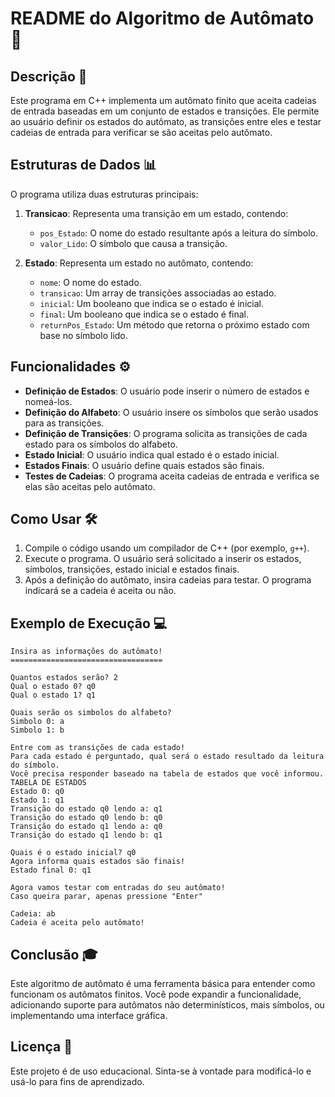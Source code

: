 # README do Algoritmo de Autômato 🤖

## Descrição 📜

Este programa em C++ implementa um autômato finito que aceita cadeias de entrada baseadas em um conjunto de estados e transições. Ele permite ao usuário definir os estados do autômato, as transições entre eles e testar cadeias de entrada para verificar se são aceitas pelo autômato.

## Estruturas de Dados 📊

O programa utiliza duas estruturas principais:

1. **Transicao**: Representa uma transição em um estado, contendo:
   - `pos_Estado`: O nome do estado resultante após a leitura do símbolo.
   - `valor_Lido`: O símbolo que causa a transição.

2. **Estado**: Representa um estado no autômato, contendo:
   - `nome`: O nome do estado.
   - `transicao`: Um array de transições associadas ao estado.
   - `inicial`: Um booleano que indica se o estado é inicial.
   - `final`: Um booleano que indica se o estado é final.
   - `returnPos_Estado`: Um método que retorna o próximo estado com base no símbolo lido.

## Funcionalidades ⚙️

- **Definição de Estados**: O usuário pode inserir o número de estados e nomeá-los.
- **Definição do Alfabeto**: O usuário insere os símbolos que serão usados para as transições.
- **Definição de Transições**: O programa solicita as transições de cada estado para os símbolos do alfabeto.
- **Estado Inicial**: O usuário indica qual estado é o estado inicial.
- **Estados Finais**: O usuário define quais estados são finais.
- **Testes de Cadeias**: O programa aceita cadeias de entrada e verifica se elas são aceitas pelo autômato.

## Como Usar 🛠️

1. Compile o código usando um compilador de C++ (por exemplo, `g++`).
2. Execute o programa. O usuário será solicitado a inserir os estados, símbolos, transições, estado inicial e estados finais.
3. Após a definição do autômato, insira cadeias para testar. O programa indicará se a cadeia é aceita ou não.

## Exemplo de Execução 💻

```
Insira as informações do autômato!
==================================

Quantos estados serão? 2
Qual o estado 0? q0
Qual o estado 1? q1

Quais serão os simbolos do alfabeto?
Simbolo 0: a
Simbolo 1: b

Entre com as transições de cada estado!
Para cada estado é perguntado, qual será o estado resultado da leitura do símbolo.
Você precisa responder baseado na tabela de estados que você informou.
TABELA DE ESTADOS
Estado 0: q0
Estado 1: q1
Transição do estado q0 lendo a: q1
Transição do estado q0 lendo b: q0
Transição do estado q1 lendo a: q0
Transição do estado q1 lendo b: q1

Quais é o estado inicial? q0
Agora informa quais estados são finais!
Estado final 0: q1

Agora vamos testar com entradas do seu autômato!
Caso queira parar, apenas pressione "Enter"

Cadeia: ab
Cadeia é aceita pelo autômato!
```

## Conclusão 🎓

Este algoritmo de autômato é uma ferramenta básica para entender como funcionam os autômatos finitos. Você pode expandir a funcionalidade, adicionando suporte para autômatos não determinísticos, mais símbolos, ou implementando uma interface gráfica.

## Licença 📄

Este projeto é de uso educacional. Sinta-se à vontade para modificá-lo e usá-lo para fins de aprendizado.
```
